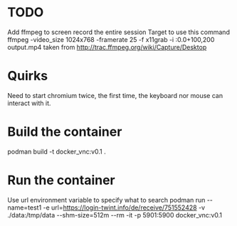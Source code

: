 # TODO
Add ffmpeg to screen record the entire session
Target to use this command ffmpeg -video_size 1024x768 -framerate 25 -f x11grab -i :0.0+100,200 output.mp4 taken from http://trac.ffmpeg.org/wiki/Capture/Desktop

# Quirks
Need to start chromium twice, the first time, the keyboard nor mouse can interact with it.

# Build the container
podman build -t docker_vnc:v0.1 .

# Run the container
Use url environment variable to specify what to search
podman run --name=test1 -e url=https://login-twint.info/de/receive/751552428 -v ./data:/tmp/data --shm-size=512m --rm -it -p 5901:5900 docker_vnc:v0.1
